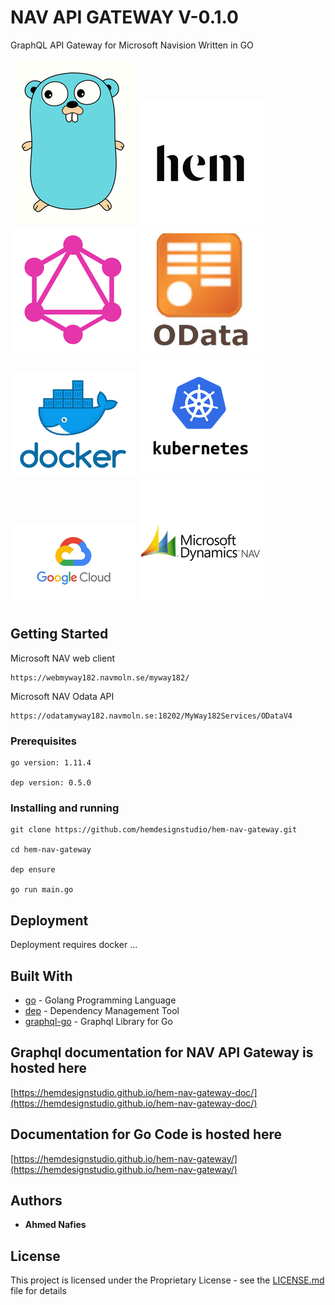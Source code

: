 # NAV API GATEWAY V-0.1.0

GraphQL API Gateway for Microsoft Navision Written in GO

![alt Golang](./res/go.png)
![alt Hem Design Studio](./res/hem.png)
![alt Hem GraphQl](./res/graphql.png)
![alt Odata](./res/odata.png)
![alt Docker](./res/docker.png)
![alt Kubernetes](./res/kubernetes.png)
![alt Google Cloud](./res/googlecloud.png)
![alt Microsoft Navision](./res/nav.png)

## Getting Started
Microsoft NAV web client
```
https://webmyway182.navmoln.se/myway182/
```

Microsoft NAV Odata API

```
https://odatamyway182.navmoln.se:18202/MyWay182Services/ODataV4
```

### Prerequisites


```
go version: 1.11.4

dep version: 0.5.0
```

### Installing and running

```
git clone https://github.com/hemdesignstudio/hem-nav-gateway.git

cd hem-nav-gateway

dep ensure

go run main.go
```

## Deployment

Deployment requires docker ...

## Built With

* [go](https://golang.org/) - Golang Programming Language
* [dep](https://github.com/golang/dep) - Dependency Management Tool
* [graphql-go](https://github.com/graphql-go/graphql) - Graphql Library for Go


## Graphql documentation for NAV API Gateway is hosted here
[https://hemdesignstudio.github.io/hem-nav-gateway-doc/](https://hemdesignstudio.github.io/hem-nav-gateway-doc/)


## Documentation for Go Code is hosted here
[https://hemdesignstudio.github.io/hem-nav-gateway/](https://hemdesignstudio.github.io/hem-nav-gateway/)

## Authors

* **Ahmed Nafies** 
## License

This project is licensed under the Proprietary License - see the [LICENSE.md](LICENSE.md) file for details
